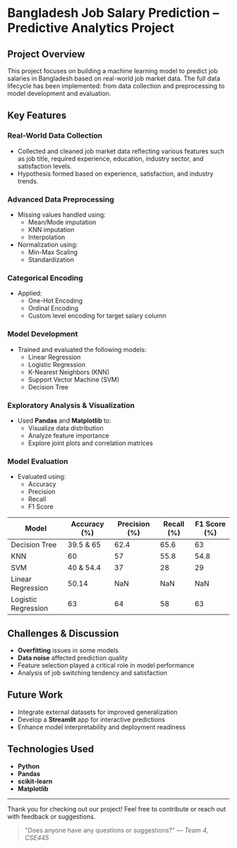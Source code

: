 # Bangladesh Job Salary Prediction – Predictive Analytics Project

## Project Overview
This project focuses on building a machine learning model to predict job salaries in Bangladesh based on real-world job market data. The full data lifecycle has been implemented: from data collection and preprocessing to model development and evaluation.

## Key Features

### Real-World Data Collection
- Collected and cleaned job market data reflecting various features such as job title, required experience, education, industry sector, and satisfaction levels.
- Hypothesis formed based on experience, satisfaction, and industry trends.

### Advanced Data Preprocessing
- Missing values handled using:
  - Mean/Mode imputation
  - KNN imputation
  - Interpolation
- Normalization using:
  - Min-Max Scaling
  - Standardization

### Categorical Encoding
- Applied:
  - One-Hot Encoding
  - Ordinal Encoding
  - Custom level encoding for target salary column

### Model Development
- Trained and evaluated the following models:
  - Linear Regression
  - Logistic Regression
  - K-Nearest Neighbors (KNN)
  - Support Vector Machine (SVM)
  - Decision Tree

### Exploratory Analysis & Visualization
- Used **Pandas** and **Matplotlib** to:
  - Visualize data distribution
  - Analyze feature importance
  - Explore joint plots and correlation matrices

### Model Evaluation
- Evaluated using:
  - Accuracy
  - Precision
  - Recall
  - F1 Score

| Model               | Accuracy (%) | Precision (%) | Recall (%) | F1 Score (%) |
|--------------------|--------------|----------------|-------------|---------------|
| Decision Tree       | 39.5 & 65     | 62.4           | 65.6        | 63            |
| KNN                 | 60           | 57             | 55.8        | 54.8          |
| SVM                 | 40 & 54.4     | 37             | 28          | 29            |
| Linear Regression   | 50.14        | NaN            | NaN         | NaN           |
| Logistic Regression | 63           | 64             | 58          | 63            |

## Challenges & Discussion
- **Overfitting** issues in some models
- **Data noise** affected prediction quality
- Feature selection played a critical role in model performance
- Analysis of job switching tendency and satisfaction

## Future Work
- Integrate external datasets for improved generalization
- Develop a **Streamlit** app for interactive predictions
- Enhance model interpretability and deployment readiness

## Technologies Used
- **Python**
- **Pandas**
- **scikit-learn**
- **Matplotlib**

---
Thank you for checking out our project! Feel free to contribute or reach out with feedback or suggestions.

> "Does anyone have any questions or suggestions?" — *Team 4, CSE445*

